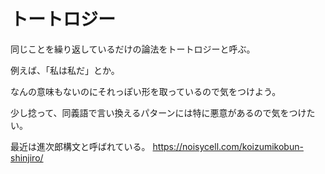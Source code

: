 # トートロジー

同じことを繰り返しているだけの論法をトートロジーと呼ぶ。

例えば、「私は私だ」とか。

なんの意味もないのにそれっぽい形を取っているので気をつけよう。

少し捻って、同義語で言い換えるパターンには特に悪意があるので気をつけたい。

最近は進次郎構文と呼ばれている。
https://noisycell.com/koizumikobun-shinjiro/
